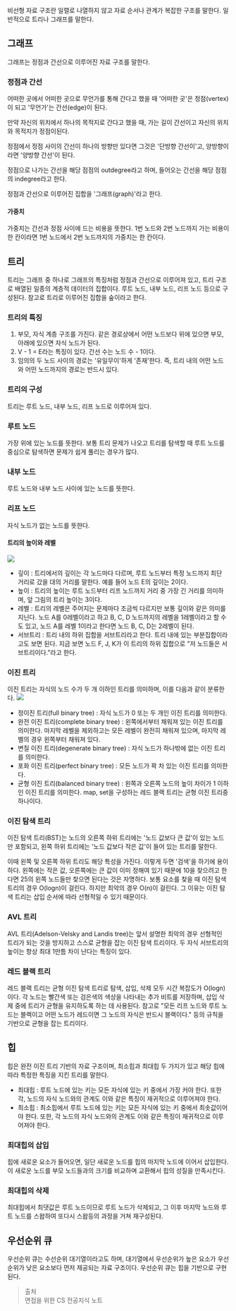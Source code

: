비선형 자료 구조란 일렬로 나열하지 않고 자료 순서나 관계가 복잡한 구조를 말한다.
일반적으로 트리나 그래프를 말한다.

## 그래프
그래프는 정점과 간선으로 이루어진 자료 구조를 말한다.

### 정점과 간선
어떠한 곳에서 어떠한 곳으로 무언가를 통해 간다고 했을 때 '어떠한 곳'은 정점(vertex)이 되고 '무언가'는 간선(edge)이 된다.

만약 자신의 위치에서 하나의 목적지로 간다고 했을 때, 가는 길이 간선이고 자신의 위치와 목적지가 정점이된다.

정점에서 정점 사이의 간선이 하나의 방향만 있다면 그것은 '단방향 간선이'고, 양방향이라면 '양방향 간선'이 된다.

정점으로 나가는 간선을 해당 점점의 outdegree라고 하며, 들어오는 간선을 해당 점점의 indegree라고 한다.

정점과 간선으로 이루어진 집합을 '그래프(graph)'라고 한다.

#### 가중치
가중치는 간선과 정점 사이에 드는 비용을 뜻한다. 1번 노드와 2번 노드까지 가는 비용이 한 칸이라면 1번 노드에서 2번 노드까지의 가중치는 한 칸이다.

## 트리
트리는 그래프 중 하나로 그래프의 특징처럼 정점과 간선으로 이루어져 있고, 트리 구조로 배열된 일종의 계층적 데이터의 집합이다. 루트 노드, 내부 노드, 리프 노드 등으로 구성된다. 참고로 트리로 이루어진 집합을 숲이라고 한다.

### 트리의 특징
1. 부모, 자식 계층 구조를 가진다. 같은 경로상에서 어떤 노드보다 위에 있으면 부모, 아래에 있으면 자식 노드가 된다.
2. V - 1 = E라는 특징이 있다. 간선 수는 노드 수 - 1이다.
3. 임의의 두 노드 사이의 경로는 '유일무이'하게 '존재'한다. 즉, 트리 내의 어떤 노드와 어떤 노드까지의 경로는 반드시 있다.

### 트리의 구성
트리는 루트 노드, 내부 노드, 리프 노드로 이루어져 있다.

### 루트 노드
가장 위에 있는 노드를 뜻한다. 보통 트리 문제가 나오고 트리를 탐색할 때 루트 노드를 중심으로 탐색하면 문제가 쉽게 풀리는 경우가 많다.

### 내부 노드
루트 노드와 내부 노드 사이에 있는 노드를 뜻한다.

### 리프 노드
자식 노드가 없는 노드를 뜻한다.


#### 트리의 높이와 레벨
![](https://velog.velcdn.com/images/cnj9912/post/38f13b05-4751-47c6-9834-e1d39842f433/image.png)

- 깊이 : 트리에서의 깊이는 각 노드마다 다르며, 루트 노드부터 특정 노드까지 최단 거리로 갔을 대의 거리를 말한다. 예를 들어 노드 E의 깊이는 2이다.
- 높이 : 트리의 높이는 루트 노드부터 리프 노드까지 거리 중 가장 긴 거리를 의미하며, 앞 그림의 트리 높이는 3이다.
- 레벨 : 트리의 레벨은 주어지는 문제마다 조금씩 다르지만 보통 깊이와 같은 의미를 지닌다. 노드 A를 0레벨이라고 하고 B, C, D 노드까지의 레벨을 1레벨이라고 할 수도 있고, 노드 A를 레벨 1이라고 한다면 노드 B, C, D는 2레벨이 된다.
- 서브트리 : 트리 내의 하위 집합을 서브트리라고 한다. 트리 내에 있는 부분집합이라고도 보면 된다. 지금 보면 노드 F, J, K가 이 트리의 하위 집합으로 "저 노드들은 서브트리이다."라고 한다.

### 이진 트리
이진 트리는 자식의 노드 수가 두 개 이하인 트리를 의미하며, 이를 다음과 같이 분류한다.
![](https://velog.velcdn.com/images/cnj9912/post/24882539-52cb-4219-b452-88ad63038503/image.png)

- 정이진 트리(full binary tree) : 자식 노드가 0 또는 두 개인 이진 트리를 의미한다.
- 완전 이진 트리(complete binary tree) : 왼쪽에서부터 채워져 있는 이진 트리를 의미한다. 마지막 레벨을 제외하고는 모든 레벨이 완전히 채워져 있으며, 마지막 레벨의 경우 왼쪽부터 채워져 있다.
- 변질 이진 트리(degenerate binary tree) : 자식 노드가 하나밖에 없는 이진 트리를 의미한다.
- 포화 이진 트리(perfect binary tree) : 모든 노드가 꽉 차 있는 이진 트리를 의미한다.
- 균형 이진 트리(balanced binary tree) : 왼쪽과 오른쪽 노드의 높이 차이가 1 이하인 이진 트리를 의미한다. map, set을 구성하는 레드 블랙 트리는 균형 이진 트리중 하나이다.

### 이진 탐색 트리
이진 탐색 트리(BST)는 노드의 오른쪽 하위 트리에는 '노드 값보다 큰 값'이 있는 노드만 포함되고, 왼쪽 하위 트리에는 '노드 값보다 작은 값'이 들어 있는 트리를 말한다.

이때 왼쪽 및 오른쪽 하위 트리도 해당 특성을 가진다. 이렇게 두면 '검색'을 하기에 용이하다. 왼쪽에는 작은 값, 오른쪽에는 큰 값이 이미 정해여 있기 때문에 10을 찾으려고 한다면 25의 왼쪽 노드들만 찾으면 된다는 것은 자명하다. 보통 요소를 찾을 때 이진 탐색 트리의 경우 O(logn)이 걸린다. 하지만 최악의 경우 O(n)이 걸린다. 그 이유는 이진 탐색 트리는 삽입 순서에 따라 선형적일 수 있기 때문이다.

### AVL 트리
AVL 트리(Adelson-Velsky and Landis tree)는 앞서 설명한 최악의 경우 선형적인 트리가 되는 것을 방지하고 스스로 균형을 잡는 이진 탐색 트리이다. 두 자식 서브트리의 높이는 항상 최대 1만틈 차이 난다는 특징이 있다.

### 레드 블랙 트리
레드 블랙 트리는 균형 이진 탐색 트리로 탐색, 삽입, 삭제 모두 시간 복잡도가 O(logn)이다. 각 노드는 빨간색 또는 검은색의 색상을 나타내는 추가 비트를 저장하며, 삽입 삭제 중에 트리가 균형을 유지하도록 하는 데 사용된다.
참고로 "모든 리프 노드와 루트 노드는 블랙이고 어떤 노드가 레드이면 그 노드의 자식은 반드시 블랙이다." 등의 규칙을 기반으로 균형을 잡는 트리이다.

## 힙
힙은 완전 이진 트리 기반의 자료 구조이며, 최소힙과 최대힙 두 가지가 있고 해당 힙에 따라 특정한 특징을 지킨 트리를 말한다.
- 최대힙 : 루트 노드에 있는 키는 모든 자식에 있는 키 중에서 가장 커야 한다. 또한 각, 노드의 자식 노드와의 관계도 이와 같은 특징이 재귀적으로 이루어져야 한다.
- 최소힙 : 최소힙에서 루트 노드에 있는 키는 모든 자식에 있는 키 중에서 최솟값이어야 한다. 또한, 각 노드의 자식 노드와의 관계도 이와 같은 특징이 재귀적으로 이루어져야 한다.

### 최대힙의 삽입
힙에 새로운 요소가 들어오면, 일단 새로운 노드를 힙의 마지막 노드에 이어서 삽입한다. 이 새로운 노드를 부모 노드들과의 크기를 비교하며 교환해서 힙의 성질을 만족시킨다.

### 최대힙의 삭제
최대힙에서 최댓값은 루트 노드이므로 루트 노드가 삭제되고, 그 이후 마지막 노드와 루트 노드를 스왑하여 또다시 스왑등의 과정을 거쳐 재구성된다.

## 우선순위 큐
우선순위 큐는 수선순위 대기열이라고도 하며, 대기열에서 우선순위가 높은 요소가 우선 순위가 낮은 요소보다 먼저 제공되는 자료 구조이다. 우선순위 큐는 힙을 기반으로 구현된다.



>출처<br>면접을 위한 CS 전공지식 노트
